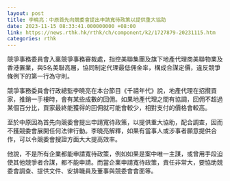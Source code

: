 ```yaml
---
layout: post
title: 李曉亮：中原首先向競委會提出申請寬待政策以提供重大協助
date: 2023-11-15 08:33:41.000000000 +08:00
link: https://news.rthk.hk/rthk/ch/component/k2/1727879-20231115.htm
categories: rthk
---
```


競爭事務委員會入稟競爭事務審裁處，指控美聯集團及旗下地產代理商美聯物業及香港置業，與5名美聯高層，協同制定代理最低佣金率，構成合謀定價，違反競爭條例下的第一行為守則。 

競爭事務委員會行政總監李曉亮在本台節目《千禧年代》說，地產代理在招攬買家，推銷一手樓時，會有某些成數的回佣。如果地產代理之間有協調，回佣不超過某個百分比，買家最終能獲得的回佣就可能會較少，相對支付的價格會較高。

至於中原因為首先向競委會提出申請寬待政策，以提供重大協助，配合調查，因而不獲競委會展開任何法律行動。李曉亮解釋，如果有當事人或涉事者願意提供合作，可以令競委會搜證方面大大提高效率。

他說，不是所有企業都能申請寬待政策，例如如果是案中唯一主謀，或曾用手段迫使其他競爭者合謀，都不能申請。而當企業申請寬待政策，責任非常大，要協助競委會調查、提供文件、安排職員及董事與競委會會面等。
